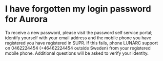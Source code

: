 # I have forgotten my login password for Aurora

To receive a new password, please visit the password self service portal; identify yourself with your email address and the mobile phone you have registered you have registered in SUPR. If this fails, phone LUNARC support on 0462224454 (+46462224454 outside Sweden) from your registered mobile phone. Additional questions will be asked to verify your identity.